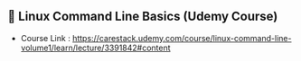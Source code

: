 ## 🔰 Linux Command Line Basics (Udemy Course)
- Course Link : https://carestack.udemy.com/course/linux-command-line-volume1/learn/lecture/3391842#content
